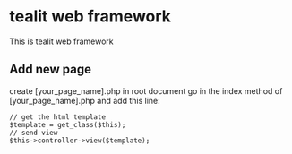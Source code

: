 tealit web framework
====================
 This is tealit web framework

 ## Add new page
 create [your_page_name].php in root document
 go in the index method of [your_page_name].php and add this line:
 ```
 // get the html template
$template = get_class($this);
// send view
$this->controller->view($template);
 ```